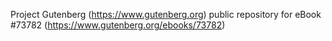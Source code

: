 Project Gutenberg (https://www.gutenberg.org) public repository for
eBook #73782 (https://www.gutenberg.org/ebooks/73782)
